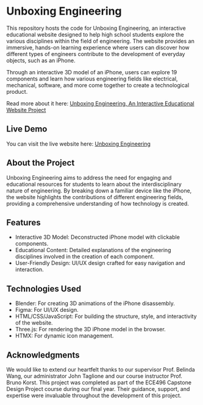 # Unboxing Engineering
This repository hosts the code for Unboxing Engineering, an interactive educational website designed to help high school students explore the various disciplines within the field of engineering. The website provides an immersive, hands-on learning experience where users can discover how different types of engineers contribute to the development of everyday objects, such as an iPhone.

Through an interactive 3D model of an iPhone, users can explore 19 components and learn how various engineering fields like electrical, mechanical, software, and more come together to create a technological product.

Read more about it here: [Unboxing Engineering, An Interactive Educational Website Project](https://d-uzun.wixsite.com/deniz-uzun/post/unboxing-engineering)

## Live Demo
You can visit the live website here: [Unboxing Engineering](https://unboxingengineering-npsg.onrender.com)

## About the Project
Unboxing Engineering aims to address the need for engaging and educational resources for students to learn about the interdisciplinary nature of engineering. By breaking down a familiar device like the iPhone, the website highlights the contributions of different engineering fields, providing a comprehensive understanding of how technology is created.

## Features
- Interactive 3D Model: Deconstructed iPhone model with clickable components.
- Educational Content: Detailed explanations of the engineering disciplines involved in the creation of each component.
- User-Friendly Design: UI/UX design crafted for easy navigation and interaction.

## Technologies Used
- Blender: For creating 3D animations of the iPhone disassembly.
- Figma: For UI/UX design.
- HTML/CSS/JavaScript: For building the structure, style, and interactivity of the website.
- Three.js: For rendering the 3D iPhone model in the browser.
- HTMX: For dynamic icon management.

## Acknowledgments
We would like to extend our heartfelt thanks to our supervisor Prof. Belinda Wang, our administrator John Taglione and our course instructor Prof. Bruno Korst. This project was completed as part of the ECE496 Capstone Design Project course during our final year. Their guidance, support, and expertise were invaluable throughout the development of this project.
